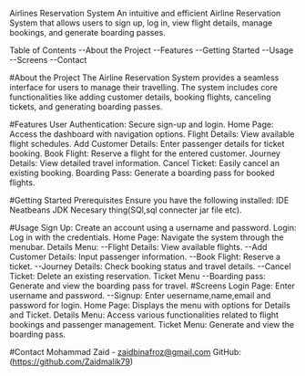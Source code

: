 Airlines Reservation System
An intuitive and efficient Airline Reservation System that allows users to sign up, log in, view flight details, manage bookings, and generate boarding passes.

Table of Contents
--About the Project
--Features
--Getting Started
--Usage
--Screens
--Contact

#About the Project
The Airline Reservation System provides a seamless interface for users to manage their travelling. The system includes core functionalities like adding customer details, booking flights, canceling tickets, and generating boarding passes.

#Features
User Authentication: Secure sign-up and login.
Home Page: Access the dashboard with navigation options.
Flight Details: View available flight schedules.
Add Customer Details: Enter passenger details for ticket booking.
Book Flight: Reserve a flight for the entered customer.
Journey Details: View detailed travel information.
Cancel Ticket: Easily cancel an existing booking.
Boarding Pass: Generate a boarding pass for booked flights.

#Getting Started
Prerequisites
Ensure you have the following installed:
IDE Neatbeans
JDK
Necesary thing(SQl,sql connecter jar file etc).

#Usage
Sign Up: Create an account using a username and password.
Login: Log in with the credentials.
Home Page: Navigate the system through the menubar.
Details Menu:
 --Flight Details: View available flights.
 --Add Customer Details: Input passenger information.
 --Book Flight: Reserve a ticket.
 --Journey Details: Check booking status and travel details.
 --Cancel Ticket: Delete an existing reservation.
Ticket Menu
 --Boarding pass: Generate and view the boarding pass for travel.
#Screens
Login Page: Enter username and password.
  --Signup: Enter uesername,name,email and password for login.
Home Page: Displays the menu with options for Details and Ticket.
Details Menu: Access various functionalities related to flight bookings and passenger management.
Ticket Menu: Generate and view the boarding pass.


#Contact
Mohammad Zaid - zaidbinafroz@gmail.com
GitHub: (https://github.com/Zaidmalik79)
